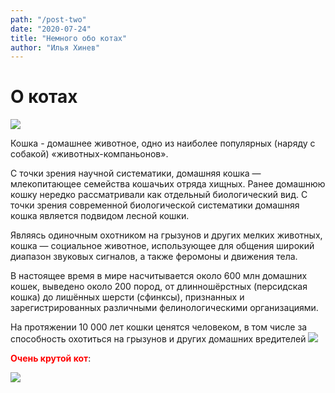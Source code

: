 ```yaml
---
path: "/post-two"
date: "2020-07-24"
title: "Немного обо котах"
author: "Илья Хинев"
---
```


# О котах

![](https://www.meme-arsenal.com/memes/0f8152c702c8391b297d8c5d636d4e47.jpg)

Кошка - домашнее животное, одно из наиболее популярных (наряду с собакой) «животных-компаньонов».

С точки зрения научной систематики, домашняя кошка — млекопитающее семейства кошачьих отряда хищных. Ранее домашнюю кошку нередко рассматривали как отдельный биологический вид. С точки зрения современной биологической систематики домашняя кошка является подвидом лесной кошки.

Являясь одиночным охотником на грызунов и других мелких животных, кошка — социальное животное, использующее для общения широкий диапазон звуковых сигналов, а также феромоны и движения тела.

В настоящее время в мире насчитывается около 600 млн домашних кошек, выведено около 200 пород, от длинношёрстных (персидская кошка) до лишённых шерсти (сфинксы), признанных и зарегистрированных различными фелинологическими организациями.

На протяжении 10 000 лет кошки ценятся человеком, в том числе за способность охотиться на грызунов и других домашних вредителей
[![](https://i.ytimg.com/vi/2giQVPIl9JM/maxresdefault.jpg)](https://i.ytimg.com/vi/2giQVPIl9JM/maxresdefault.jpg)

<span style='color: red'>**Очень крутой кот**</span>:

![](https://images11.esquire.ru/upload/img_cache/acf/acfbe9979332a4bab9cec3485f678f61_ce_1080x673x0x0_cropped_960x600.jpg)
